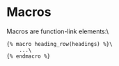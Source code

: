 # Macros
Macros are function-link elements:\

    {% macro heading_row(headings) %}\
        ...\
    {% endmacro %}


